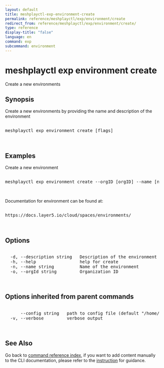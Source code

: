 ```yaml
---
layout: default
title: meshplayctl-exp-environment-create
permalink: reference/meshplayctl/exp/environment/create
redirect_from: reference/meshplayctl/exp/environment/create/
type: reference
display-title: "false"
language: en
command: exp
subcommand: environment
---
```


# meshplayctl exp environment create

Create a new environments

## Synopsis

Create a new environments by providing the name and description of the environment
<pre class='codeblock-pre'>
<div class='codeblock'>
meshplayctl exp environment create [flags]

</div>
</pre> 

## Examples

Create a new environment
<pre class='codeblock-pre'>
<div class='codeblock'>
meshplayctl exp environment create --orgID [orgID] --name [name] --description [description] 

</div>
</pre> 

Documentation for environment can be found at:
<pre class='codeblock-pre'>
<div class='codeblock'>
https://docs.layer5.io/cloud/spaces/environments/

</div>
</pre> 

## Options

<pre class='codeblock-pre'>
<div class='codeblock'>
  -d, --description string   Description of the environment
  -h, --help                 help for create
  -n, --name string          Name of the environment
  -o, --orgId string         Organization ID

</div>
</pre>

## Options inherited from parent commands

<pre class='codeblock-pre'>
<div class='codeblock'>
      --config string   path to config file (default "/home/runner/.meshplay/config.yaml")
  -v, --verbose         verbose output

</div>
</pre>

## See Also

Go back to [command reference index](/reference/meshplayctl/), if you want to add content manually to the CLI documentation, please refer to the [instruction](/project/contributing/contributing-cli#preserving-manually-added-documentation) for guidance.
